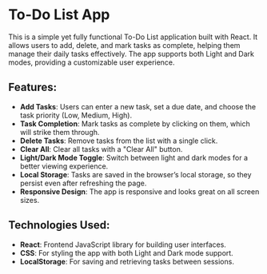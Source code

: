 # To-Do List App

This is a simple yet fully functional To-Do List application built with React. It allows users to add, delete, and mark tasks as complete, helping them manage their daily tasks effectively. The app supports both Light and Dark modes, providing a customizable user experience.

## Features:
- **Add Tasks**: Users can enter a new task, set a due date, and choose the task priority (Low, Medium, High).
- **Task Completion**: Mark tasks as complete by clicking on them, which will strike them through.
- **Delete Tasks**: Remove tasks from the list with a single click.
- **Clear All**: Clear all tasks with a "Clear All" button.
- **Light/Dark Mode Toggle**: Switch between light and dark modes for a better viewing experience.
- **Local Storage**: Tasks are saved in the browser’s local storage, so they persist even after refreshing the page.
- **Responsive Design**: The app is responsive and looks great on all screen sizes.

## Technologies Used:
- **React**: Frontend JavaScript library for building user interfaces.
- **CSS**: For styling the app with both Light and Dark mode support.
- **LocalStorage**: For saving and retrieving tasks between sessions.
